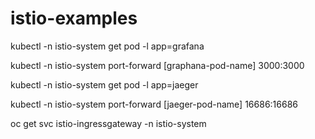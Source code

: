 # istio-examples

kubectl -n istio-system get pod -l app=grafana

kubectl -n istio-system port-forward [graphana-pod-name] 3000:3000

kubectl -n istio-system get pod -l app=jaeger

kubectl -n istio-system port-forward [jaeger-pod-name] 16686:16686

oc get svc istio-ingressgateway -n istio-system
